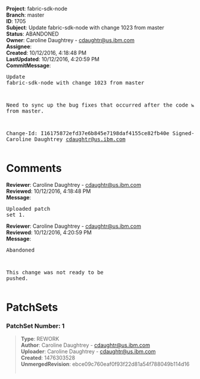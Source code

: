 <strong>Project</strong>: fabric-sdk-node<br><strong>Branch</strong>: master<br><strong>ID</strong>: 1705<br><strong>Subject</strong>: Update fabric-sdk-node with change 1023 from master<br><strong>Status</strong>: ABANDONED<br><strong>Owner</strong>: Caroline Daughtrey - cdaughtr@us.ibm.com<br><strong>Assignee</strong>:<br><strong>Created</strong>: 10/12/2016, 4:18:48 PM<br><strong>LastUpdated</strong>: 10/12/2016, 4:20:59 PM<br><strong>CommitMessage</strong>:<br><pre>Update fabric-sdk-node with change 1023 from master

Need to sync up the bug fixes that occurred after the
code was split from master.

Change-Id: I16175872efd37e6b845e7198daf4155ce82fb40e
Signed-off-by: Caroline Daughtrey <cdaughtr@us.ibm.com>
</pre><h1>Comments</h1><strong>Reviewer</strong>: Caroline Daughtrey - cdaughtr@us.ibm.com<br><strong>Reviewed</strong>: 10/12/2016, 4:18:48 PM<br><strong>Message</strong>: <pre>Uploaded patch set 1.</pre><strong>Reviewer</strong>: Caroline Daughtrey - cdaughtr@us.ibm.com<br><strong>Reviewed</strong>: 10/12/2016, 4:20:59 PM<br><strong>Message</strong>: <pre>Abandoned

This change was not ready to be pushed.</pre><h1>PatchSets</h1><h3>PatchSet Number: 1</h3><blockquote><strong>Type</strong>: REWORK<br><strong>Author</strong>: Caroline Daughtrey - cdaughtr@us.ibm.com<br><strong>Uploader</strong>: Caroline Daughtrey - cdaughtr@us.ibm.com<br><strong>Created</strong>: 1476303528<br><strong>UnmergedRevision</strong>: ebce09c760eaf0f93f22d81a54f788049b114d16<br><br></blockquote>